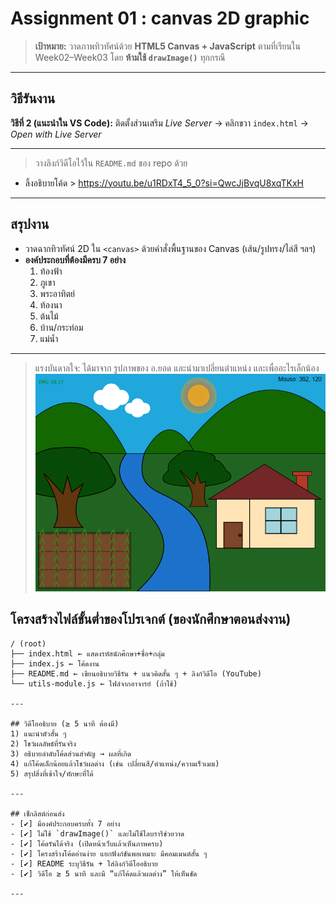 # Assignment 01 : canvas 2D graphic

> **เป้าหมาย:** วาดภาพทิวทัศน์ด้วย **HTML5 Canvas + JavaScript** ตามที่เรียนใน Week02–Week03 โดย **ห้ามใช้ `drawImage()`** ทุกกรณี

---

## วิธีรันงาน
**วิธีที่ 2 (แนะนำใน VS Code):** ติดตั้งส่วนเสริม *Live Server* → คลิกขวา `index.html` → *Open with Live Server*

---

> วางลิงก์วิดีโอไว้ใน `README.md` ของ repo ด้วย
- ลิ้งอธิบายโค้ด > https://youtu.be/u1RDxT4_5_0?si=QwcJjBvqU8xqTKxH

---

## สรุปงาน
- วาดฉากทิวทัศน์ 2D ใน `<canvas>` ด้วยคำสั่งพื้นฐานของ Canvas (เส้น/รูปทรง/ไล่สี ฯลฯ)
- **องค์ประกอบที่ต้องมีครบ 7 อย่าง**
  1) ท้องฟ้า 
  2) ภูเขา 
  3) พระอาทิตย์
  4) ท้องนา
  5) ต้นไม้
  6) บ้าน/กระท่อม
  7) แม่น้ำ

---

> แรงบันดาลใจ: ได้มาจาก รูปภาพของ อ.ยอด และนำมาเปลี่ยนตำแหน่ง และเพื่ออะไรเล็กน้อง
> <img src="3215.jpg" width="500" alt="Sample">

## โครงสร้างไฟล์ขั้นต่ำของโปรเจกต์ (ของนักศึกษาตอนส่งงาน)
```
/ (root)
├── index.html ← แสดงรหัสนักศึกษา+ชื่อ+กลุ่ม
├── index.js ← โค้ดงาน
├── README.md ← เขียนอธิบายวิธีรัน + แนวคิดสั้น ๆ + ลิงก์วิดีโอ (YouTube)
└── utils-module.js ← ไฟล์จากอาจารย์ (ถ้าใช้)

---

## วิดีโออธิบาย (≥ 5 นาที ต้องมี)
1) แนะนำตัวสั้น ๆ  
2) โชว์ผลลัพธ์ที่รันจริง  
3) อธิบายลำดับโค้ดส่วนสำคัญ → ผลที่เกิด  
4) แก้โค้ดเล็กน้อยแล้วโชว์ผลต่าง (เช่น เปลี่ยนสี/ตำแหน่ง/ความเร็วเมฆ)  
5) สรุปสิ่งที่เข้าใจ/ทักษะที่ได้ 

---

## เช็กลิสต์ก่อนส่ง
- [✔] มีองค์ประกอบครบทั้ง 7 อย่าง  
- [✔] ไม่ใช้ `drawImage()` และไม่ใช้ไลบรารีช่วยวาด  
- [✔] โค้ดรันได้จริง (เปิดหน้าเว็บแล้วเห็นภาพครบ)  
- [✔] โครงสร้างโค้ดอ่านง่าย แยกฟังก์ชันพอเหมาะ มีคอมเมนต์สั้น ๆ  
- [✔] README ระบุวิธีรัน + ใส่ลิงก์วิดีโออธิบาย  
- [✔] วิดีโอ ≥ 5 นาที และมี “แก้โค้ดแล้วผลต่าง” ให้เห็นชัด

---